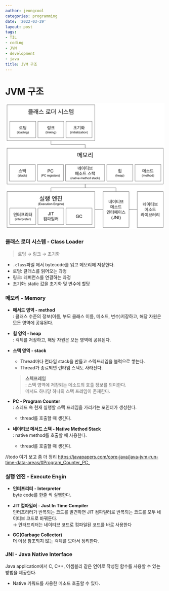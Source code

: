 ```yaml
---
author: jeongcool
categories: programming
date: '2022-03-29'
layout: post
tags:
- TIL
- coding
- JVM
- development
- java
title: JVM 구조
---
```


# JVM 구조
<img width="600px" src="/assets/images/posts/programming/jvm-structore.png">

### 클래스 로더 시스템 - Class Loader
> 로딩 &rarr; 링크 &rarr; 초기화
- `.class`파일 에서 bytecode를 읽고 메모리에 저장한다.
- 로딩: 클래스를 읽어오는 과정
- 링크: 레퍼런스를 연결하는 과정
- 초기화: static 값을 초기화 및 변수에 할당

### 메모리 - Memory
- **메서드 영역 - method**  
  : 클래스 수준의 정보(이름, 부모 클래스 이름, 메소드, 변수)저장하고, 해당 자원은 모든 영역에 공유된다.

- **힙 영역 - heap**  
  : 객체를 저장하고, 해당 자원은 모든 영역에 공유된다.

- **스텍 영역 - stack**  
  - Thread마다 런타임 stack을 만들고 스텍프레임을 블럭으로 쌓는다.
  - Thread가 종료되면 런타임 스택도 사라진다.
  > **스텍프레임**  
  > : 스택 영역에 저장되는 메소드의 호출 정보를 의미한다.  
  > 메서드 하나당 하나의 스택 프레임이 존재한다.

- **PC - Program Counter**  
  : 스레드 속 현재 실행할 스택 프레임을 가리키는 포인터가 생성한다.
  - thread를 호출할 때 생긴다.

- **네이티브 메서드 스택 - Native Method Stack**  
  : native method를 호출할 때 사용한다.
  - thread를 호출할 때 생긴다.


//todo 여기 보고 좀 더 정리 https://javapapers.com/core-java/java-jvm-run-time-data-areas/#Program_Counter_PC_

### 실행 엔진 - Execute Engin
- **인터프리터 - Interpreter**  
  byte code를 한줄 씩 실행한다.

- **JIT 컴파일러 - Just In Time Compiler**  
  인터프리터가 반복되는 코드를 발견하면 JIT 컴파일러로 반복되는 코드를 모두 네이티브 코드로 바꿔둔다.   
  &rarr; 인터프리터는 네이티브 코드로 컴파일된 코드를 바로 사용한다

- **GC(Garbage Collector)**  
  더 이상 참조되지 않는 객체를 모아서 정리한다.

### JNI - Java Native Interface
Java application에서 C, C++, 어셈블리 같은 언어로 작성된 함수를 사용할 수 있는 방법을 제공한다.
- Native 키워드를 사용한 메소드 호출할 수 있다.